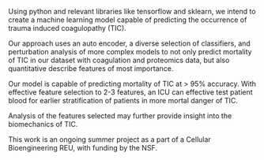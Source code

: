 Using python and relevant libraries like tensorflow and sklearn, we intend to create a machine learning model capable of predicting the occurrence of trauma induced coagulopathy (TIC). 

Our approach uses an auto encoder, a diverse selection of classifiers, and perturbation analysis of more complex models to not only predict mortality of TIC in our dataset with coagulation and proteomics data, but also quantitative describe features of most importance. 

Our model is capable of predicting mortality of TIC at > 95% accuracy. With effective feature selection to 2-3 features, an ICU can effective test patient blood for earlier stratification of patients in more mortal danger of TIC.

Analysis of the features selected may further provide insight into the biomechanics of TIC. 

This work is an ongoing summer project as a part of a Cellular Bioengineering REU, with funding by the NSF. 
